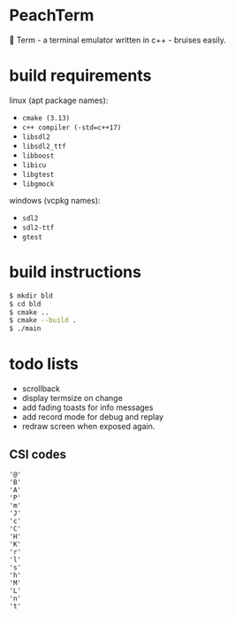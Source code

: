 # PeachTerm

🍑 Term - a terminal emulator written in c++ - bruises easily.

# build requirements

linux (apt package names):
- `cmake (3.13)`
- `c++ compiler (-std=c++17)`
- `libsdl2`
- `libsdl2_ttf`
- `libboost`
- `libicu`
- `libgtest`
- `libgmock`

windows (vcpkg names):
- `sdl2`
- `sdl2-ttf`
- `gtest`

# build instructions
```sh
$ mkdir bld
$ cd bld
$ cmake ..
$ cmake --build .
$ ./main

```

# todo lists
- scrollback
- display termsize on change
- add fading toasts for info messages
- add record mode for debug and replay
- redraw screen when exposed again.

## CSI codes
```
'@'
'B'
'A'
'P'
'm'
'J'
'c'
'C'
'H'
'K'
'r'
'l'
's'
'h'
'M'
'L'
'n'
't'
```